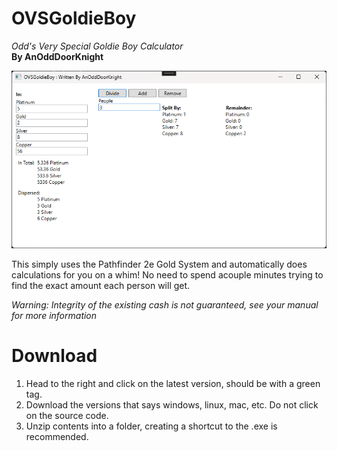 ﻿# OVSGoldieBoy

*Odd's Very Special Goldie Boy Calculator*  
**By AnOddDoorKnight**

![](https://raw.githubusercontent.com/AnOddDoorKnight/OVSGoldieBoy/master/ReadmeFiles/Screenshot-2023-05-01-151605.png)

This simply uses the Pathfinder 2e Gold System and automatically does calculations
for you on a whim! No need to spend acouple minutes trying to find the exact amount
each person will get.

*Warning: Integrity of the existing cash is not guaranteed, see your manual for
more information*

# Download

1. Head to the right and click on the latest version, should be with a green tag.
2. Download the versions that says windows, linux, mac, etc. Do not click on the source code.
3. Unzip contents into a folder, creating a shortcut to the .exe is recommended.
